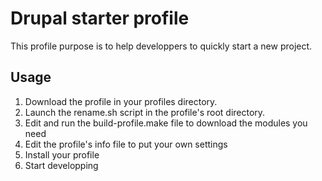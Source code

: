 # Drupal starter profile

This profile purpose is to help developpers to quickly start a new project.

## Usage

1. Download the profile in your profiles directory.
1. Launch the rename.sh script in the profile's root directory.
1. Edit and run the build-profile.make file to download the modules you need
1. Edit the profile's info file to put your own settings
1. Install your profile
1. Start developping
